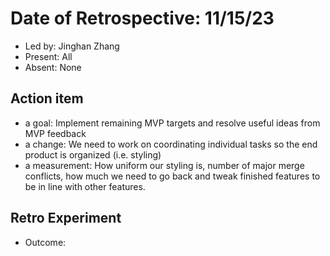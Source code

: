 # Date of Retrospective: 11/15/23

* Led by: Jinghan Zhang
* Present: All
* Absent: None

## Action item

* a goal: Implement remaining MVP targets and resolve useful ideas from MVP feedback
* a change: We need to work on coordinating individual tasks so the end product is organized (i.e. styling)
* a measurement: How uniform our styling is, number of major merge conflicts, how much we need to go back and tweak finished features to be in line with other features.


## Retro Experiment 
* Outcome: 